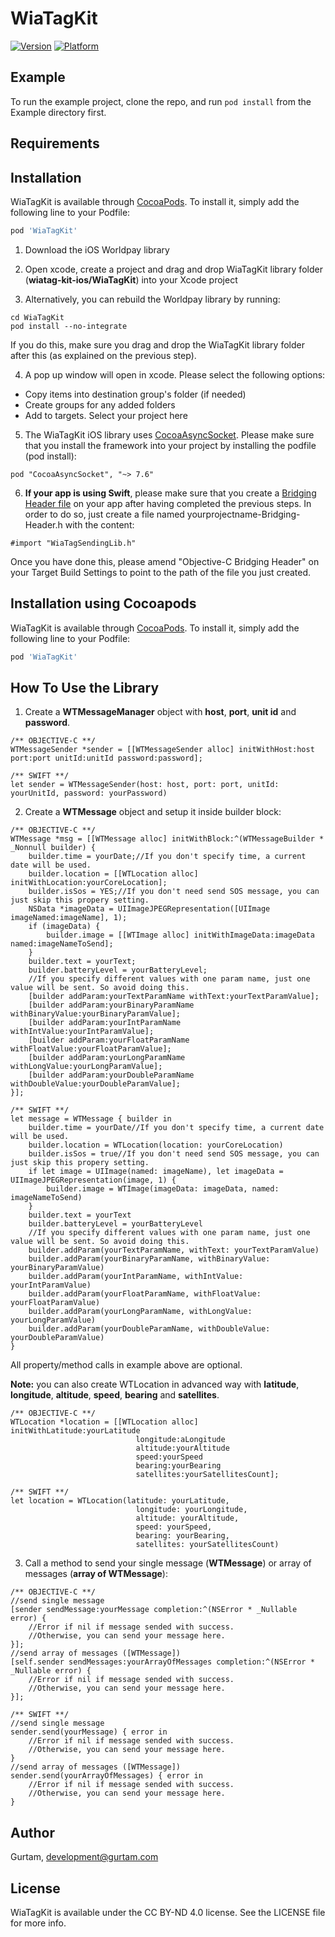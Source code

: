 # WiaTagKit

[![Version](https://img.shields.io/cocoapods/v/WiaTagKit.svg?style=flat)](https://cocoapods.org/pods/WiaTagKit)
[![Platform](https://img.shields.io/cocoapods/p/WiaTagKit.svg?style=flat)](https://cocoapods.org/pods/WiaTagKit)

## Example

To run the example project, clone the repo, and run `pod install` from the Example directory first.

## Requirements

## Installation

WiaTagKit is available through [CocoaPods](https://cocoapods.org). To install
it, simply add the following line to your Podfile:

```ruby
pod 'WiaTagKit'
```

1. Download the iOS Worldpay library

2. Open xcode, create a project and drag and drop WiaTagKit library folder (**wiatag-kit-ios/WiaTagKit**) into your Xcode project

3. Alternatively, you can rebuild the Worldpay library by running:
```
cd WiaTagKit
pod install --no-integrate
```
If you do this, make sure you drag and drop the WiaTagKit library folder after this (as explained on the previous step).

4. A pop up window will open in xcode. Please select the following options:

- Copy items into destination group's folder (if needed)
- Create groups for any added folders
- Add to targets. Select your project here

5. The WiaTagKit iOS library uses [CocoaAsyncSocket](https://github.com/robbiehanson/CocoaAsyncSocket). Please make sure that you install the framework into your project by installing the podfile (pod install):

```
pod "CocoaAsyncSocket", "~> 7.6"
```

6. **If your app is using Swift**, please make sure that you create a [Bridging Header file](https://developer.apple.com/library/ios/documentation/Swift/Conceptual/BuildingCocoaApps/MixandMatch.html) on your app after having completed the previous steps. In order to do so,
just create a file named yourprojectname-Bridging-Header.h with the content:

```
#import "WiaTagSendingLib.h"
```
Once you have done this, please amend "Objective-C Bridging Header" on your Target Build Settings to point to the path of the file you just created.


## Installation using Cocoapods

WiaTagKit is available through [CocoaPods](https://cocoapods.org). To install
it, simply add the following line to your Podfile:

```ruby
pod 'WiaTagKit'
```

How To Use the Library
-------------
1. Create  a **WTMessageManager** object with **host**, **port**, **unit id** and **password**.

```
/** OBJECTIVE-C **/
WTMessageSender *sender = [[WTMessageSender alloc] initWithHost:host port:port unitId:unitId password:password];

/** SWIFT **/
let sender = WTMessageSender(host: host, port: port, unitId: yourUnitId, password: yourPassword)

```

2. Create a **WTMessage** object and setup it inside builder block:
```
/** OBJECTIVE-C **/
WTMessage *msg = [[WTMessage alloc] initWithBlock:^(WTMessageBuilder * _Nonnull builder) {
    builder.time = yourDate;//If you don't specify time, a current date will be used.
    builder.location = [[WTLocation alloc] initWithLocation:yourCoreLocation];
    builder.isSos = YES;//If you don't need send SOS message, you can just skip this propery setting.
    NSData *imageData = UIImageJPEGRepresentation([UIImage imageNamed:imageName], 1);
    if (imageData) {
        builder.image = [[WTImage alloc] initWithImageData:imageData named:imageNameToSend];
    }
    builder.text = yourText;
    builder.batteryLevel = yourBatteryLevel;
    //If you specify different values with one param name, just one value will be sent. So avoid doing this. 
    [builder addParam:yourTextParamName withText:yourTextParamValue];
    [builder addParam:yourBinaryParamName withBinaryValue:yourBinaryParamValue];
    [builder addParam:yourIntParamName withIntValue:yourIntParamValue];
    [builder addParam:yourFloatParamName withFloatValue:yourFloatParamValue];
    [builder addParam:yourLongParamName withLongValue:yourLongParamValue];
    [builder addParam:yourDoubleParamName withDoubleValue:yourDoubleParamValue];
}];

/** SWIFT **/
let message = WTMessage { builder in
    builder.time = yourDate//If you don't specify time, a current date will be used.
    builder.location = WTLocation(location: yourCoreLocation)
    builder.isSos = true//If you don't need send SOS message, you can just skip this propery setting.
    if let image = UIImage(named: imageName), let imageData = UIImageJPEGRepresentation(image, 1) {
        builder.image = WTImage(imageData: imageData, named: imageNameToSend)
    }
    builder.text = yourText
    builder.batteryLevel = yourBatteryLevel
    //If you specify different values with one param name, just one value will be sent. So avoid doing this.
    builder.addParam(yourTextParamName, withText: yourTextParamValue)
    builder.addParam(yourBinaryParamName, withBinaryValue: yourBinaryParamValue)
    builder.addParam(yourIntParamName, withIntValue: yourIntParamValue)
    builder.addParam(yourFloatParamName, withFloatValue: yourFloatParamValue)
    builder.addParam(yourLongParamName, withLongValue: yourLongParamValue)
    builder.addParam(yourDoubleParamName, withDoubleValue: yourDoubleParamValue)    
}

```
All property/method calls in example above are optional. 

**Note:** you can also create WTLocation in advanced way with **latitude**, **longitude**, **altitude**, **speed**, **bearing** and **satellites**.

```
/** OBJECTIVE-C **/
WTLocation *location = [[WTLocation alloc] initWithLatitude:yourLatitude 
                            longitude:aLongitude 
                            altitude:yourAltitude 
                            speed:yourSpeed 
                            bearing:yourBearing 
                            satellites:yourSatellitesCount];

/** SWIFT **/
let location = WTLocation(latitude: yourLatitude, 
                            longitude: yourLongitude, 
                            altitude: yourAltitude, 
                            speed: yourSpeed, 
                            bearing: yourBearing, 
                            satellites: yourSatellitesCount)

```

3. Call a method to send your single message (**WTMessage**) or array of messages (**array of WTMessage**):
```
/** OBJECTIVE-C **/
//send single message
[sender sendMessage:yourMessage completion:^(NSError * _Nullable error) {
    //Error if nil if message sended with success.
    //Otherwise, you can send your message here.
}];
//send array of messages ([WTMessage])
[self.sender sendMessages:yourArrayOfMessages completion:^(NSError * _Nullable error) {
    //Error if nil if message sended with success.
    //Otherwise, you can send your message here.
}];

/** SWIFT **/
//send single message
sender.send(yourMessage) { error in
    //Error if nil if message sended with success.
    //Otherwise, you can send your message here.
}
//send array of messages ([WTMessage])
sender.send(yourArrayOfMessages) { error in
    //Error if nil if message sended with success.
    //Otherwise, you can send your message here.
}

```

## Author

Gurtam, development@gurtam.com

## License

WiaTagKit is available under the CC BY-ND 4.0 license. See the LICENSE file for more info.
